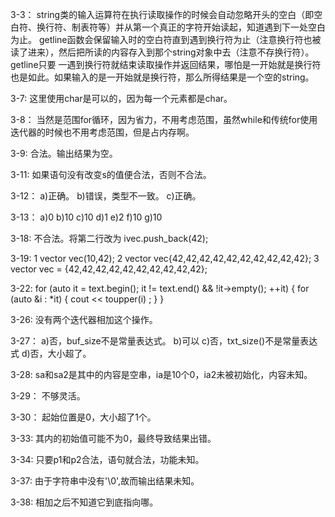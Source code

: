 3-3：
string类的输入运算符在执行读取操作的时候会自动忽略开头的空白（即空白符、换行符、制表符等）并从第一个真正的字符开始读起，知道遇到下一处空白为止。
getline函数会保留输入时的空白符直到遇到换行符为止（注意换行符也被读了进来），然后把所读的内容存入到那个string对象中去（注意不存换行符）。getline只要
一遇到换行符就结束读取操作并返回结果，哪怕是一开始就是换行符也是如此。如果输入的是一开始就是换行符，那么所得结果是一个空的string。

3-7:
这里使用char是可以的，因为每一个元素都是char。

3-8：
当然是范围for循环，因为省力，不用考虑范围，虽然while和传统for使用迭代器的时候也不用考虑范围，但是占内存啊。

3-9:
合法。输出结果为空。

3-11:
如果语句没有改变s的值便合法，否则不合法。

3-12：
a)正确。 b)错误，类型不一致。 c)正确。

3-13：
a)0    b)10    c)10    d)1    e)2    f)10    g)10

3-18:
不合法。将第二行改为
ivec.push_back(42);

3-19:
1    vector<int> vec(10,42);  2    vector<int> vec{42,42,42,42,42,42,42,42,42,42};  3    vector<int> vec = {42,42,42,42,42,42,42,42,42,42};

3-22:
for (auto it = text.begin(); it != text.end() && !it->empty(); ++it)
{
    for (auto &i : *it)
    {
        cout << toupper(i) ;
    }
}

3-26:
没有两个迭代器相加这个操作。

3-27：
a)否，buf_size不是常量表达式。  b)可以  c)否，txt_size()不是常量表达式  d)否，大小超了。

3-28:
sa和sa2是其中的内容是空串，ia是10个0，ia2未被初始化，内容未知。

3-29：
不够灵活。

3-30：
起始位置是0，大小超了1个。

3-33:
其内的初始值可能不为0，最终导致结果出错。

3-34:
只要p1和p2合法，语句就合法，功能未知。

3-37:
由于字符串中没有'\0',故而输出结果未知。

3-38:
相加之后不知道它到底指向哪。
